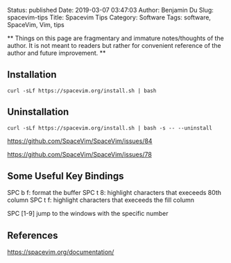 Status: published
Date: 2019-03-07 03:47:03
Author: Benjamin Du
Slug: spacevim-tips
Title: Spacevim Tips
Category: Software
Tags: software, SpaceVim, Vim, tips

**
Things on this page are fragmentary and immature notes/thoughts of the author.
It is not meant to readers but rather for convenient reference of the author and future improvement.
**
## Installation
```
curl -sLf https://spacevim.org/install.sh | bash
```

## Uninstallation
```
curl -sLf https://spacevim.org/install.sh | bash -s -- --uninstall
```

https://github.com/SpaceVim/SpaceVim/issues/84

https://github.com/SpaceVim/SpaceVim/issues/78


## Some Useful Key Bindings

SPC b f: format the buffer
SPC t 8: highlight characters that execeeds 80th column
SPC t f: highlight characters that execeeds the fill column

SPC [1-9]	jump to the windows with the specific number

## References

https://spacevim.org/documentation/
